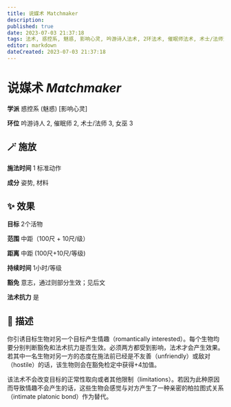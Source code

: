 ```yaml
---
title: 说媒术 Matchmaker
description: 
published: true
date: 2023-07-03 21:37:18
tags: 法术, 惑控系, 魅惑, 影响心灵, 吟游诗人法术, 2环法术, 催眠师法术, 术士/法师法术, 3环法术, 女巫法术
editor: markdown
dateCreated: 2023-07-03 21:37:18
---
```


# **说媒术** *Matchmaker*

**学派** 惑控系 (魅惑) \[影响心灵\] 

**环位** 吟游诗人 2, 催眠师 2, 术士/法师 3, 女巫 3

## 🪄 施放

**施法时间** 1 标准动作

**成分** 姿势, 材料

## ✨ 效果 

**目标** 2个活物 

**范围** 中距（100尺 + 10尺/级）

**距离** 中距 (100尺+10尺/等级)  

**持续时间** 1小时/等级 

**豁免** 意志，通过则部分生效；见后文

**法术抗力** 是

## 📖 描述

你引诱目标生物对另一个目标产生情趣（romantically interested）。每个生物均要分别判断豁免和法术抗力是否生效。必须两方都受到影响，法术才会产生效果。若其中一名生物对另一方的态度在施法前已经是不友善（unfriendly）或敌对（hostile）的话，该生物则会在豁免检定中获得+4加值。

该法术不会改变目标的正常性取向或者其他限制（limitations）。若因为此种原因而导致情趣不会产生的话，这些生物会感觉与对方产生了一种亲密的柏拉图式关系（intimate platonic bond）作为替代。
    